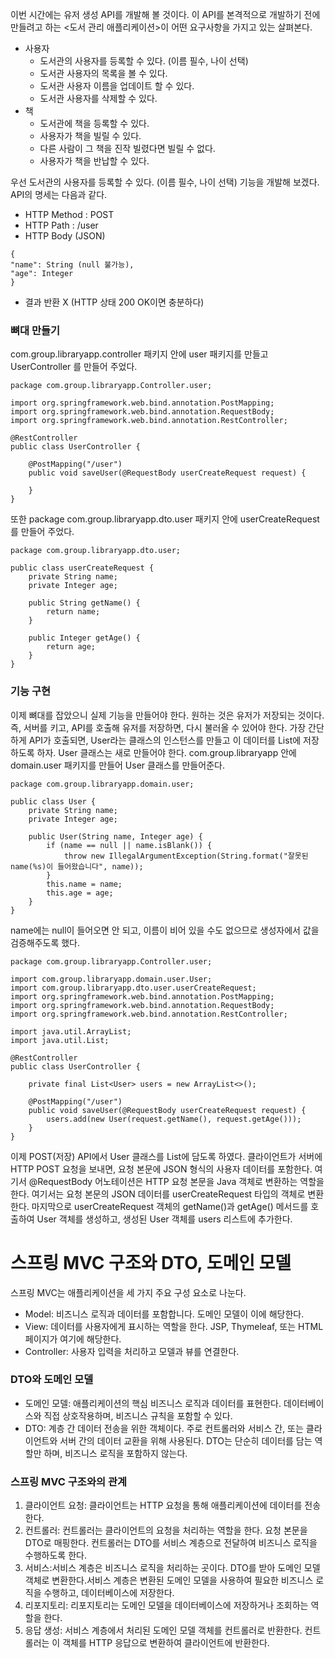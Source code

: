 이번 시간에는 유저 생성 API를 개발해 볼 것이다. 이 API를 본격적으로 개발하기 전에 만들려고 하는 <도서 관리 애플리케이션>이 어떤 요구사항을 가지고 있는 살펴본다.

- 사용자
  - 도서관의 사용자를 등록할 수 있다. (이름 필수, 나이 선택)
  - 도서관 사용자의 목록을 볼 수 있다.
  - 도서관 사용자 이름을 업데이트 할 수 있다.
  - 도서관 사용자를 삭제할 수 있다.
- 책
  - 도서관에 책을 등록할 수 있다.
  - 사용자가 책을 빌릴 수 있다.
  - 다른 사람이 그 책을 진작 빌렸다면 빌릴 수 없다.
  - 사용자가 책을 반납할 수 있다.

우선 도서관의 사용자를 등록할 수 있다. (이름 필수, 나이 선택) 기능을 개발해 보겠다. API의 명세는 다음과 같다.
- HTTP Method : POST
- HTTP Path : /user
- HTTP Body (JSON)
```
{
"name": String (null 불가능),
"age": Integer
}
```
- 결과 반환 X (HTTP 상태 200 OK이면 충분하다)

### 뼈대 만들기
com.group.libraryapp.controller 패키지 안에 user 패키지를 만들고 UserController 를 만들어 주었다. 
```
package com.group.libraryapp.Controller.user;

import org.springframework.web.bind.annotation.PostMapping;
import org.springframework.web.bind.annotation.RequestBody;
import org.springframework.web.bind.annotation.RestController;

@RestController
public class UserController {

    @PostMapping("/user")
    public void saveUser(@RequestBody userCreateRequest request) {

    }
}
```
또한 package com.group.libraryapp.dto.user 패키지 안에 userCreateRequest를 만들어 주었다.
```
package com.group.libraryapp.dto.user;

public class userCreateRequest {
    private String name;
    private Integer age;

    public String getName() {
        return name;
    }

    public Integer getAge() {
        return age;
    }
}
```

### 기능 구현
이제 뼈대를 잡았으니 실제 기능을 만들어야 한다. 원하는 것은 유저가 저장되는 것이다. 즉, 서버를 키고, API를 호출해 유저를 저장하면, 다시 불러올 수 있어야 한다. 가장 간단하게 API가 호출되면, User라는 클래스의 인스턴스를 만들고 이 데이터를 List에 저장하도록 하자. User 클래스는 새로 만들어야 한다. com.group.libraryapp 안에 domain.user 패키지를 만들어 User 클래스를 만들어준다.
```
package com.group.libraryapp.domain.user;

public class User {
    private String name;
    private Integer age;

    public User(String name, Integer age) {
        if (name == null || name.isBlank()) {
            throw new IllegalArgumentException(String.format("잘못된 name(%s)이 들어왔습니다", name));
        }
        this.name = name;
        this.age = age;
    }
}
```
name에는 null이 들어오면 안 되고, 이름이 비어 있을 수도 없으므로 생성자에서 값을 검증해주도록 했다.
```
package com.group.libraryapp.Controller.user;

import com.group.libraryapp.domain.user.User;
import com.group.libraryapp.dto.user.userCreateRequest;
import org.springframework.web.bind.annotation.PostMapping;
import org.springframework.web.bind.annotation.RequestBody;
import org.springframework.web.bind.annotation.RestController;

import java.util.ArrayList;
import java.util.List;

@RestController
public class UserController {

    private final List<User> users = new ArrayList<>();

    @PostMapping("/user")
    public void saveUser(@RequestBody userCreateRequest request) {
        users.add(new User(request.getName(), request.getAge()));
    }
}
```
이제 POST(저장) API에서 User 클래스를 List에 담도록 하였다. 클라이언트가 서버에 HTTP POST 요청을 보내면, 요청 본문에 JSON 형식의 사용자 데이터를 포함한다. 여기서 @RequestBody 어노테이션은 HTTP 요청 본문을 Java 객체로 변환하는 역할을 한다. 여기서는 요청 본문의 JSON 데이터를 userCreateRequest 타입의 객체로 변환한다. 마지막으로 userCreateRequest 객체의 getName()과 getAge() 메서드를 호출하여 User 객체를 생성하고, 생성된 User 객체를 users 리스트에 추가한다.

# 스프링 MVC 구조와 DTO, 도메인 모델
스프링 MVC는 애플리케이션을 세 가지 주요 구성 요소로 나눈다.

- Model: 비즈니스 로직과 데이터를 포함합니다. 도메인 모델이 이에 해당한다.
- View: 데이터를 사용자에게 표시하는 역할을 한다. JSP, Thymeleaf, 또는 HTML 페이지가 여기에 해당한다.
- Controller: 사용자 입력을 처리하고 모델과 뷰를 연결한다.

### DTO와 도메인 모델
- 도메인 모델: 애플리케이션의 핵심 비즈니스 로직과 데이터를 표현한다. 데이터베이스와 직접 상호작용하며, 비즈니스 규칙을 포함할 수 있다.
- DTO: 계층 간 데이터 전송을 위한 객체이다. 주로 컨트롤러와 서비스 간, 또는 클라이언트와 서버 간의 데이터 교환을 위해 사용된다. DTO는 단순히 데이터를 담는 역할만 하며, 비즈니스 로직을 포함하지 않는다.

### 스프링 MVC 구조와의 관계
1. 클라이언트 요청: 클라이언트는 HTTP 요청을 통해 애플리케이션에 데이터를 전송한다.
2. 컨트롤러: 컨트롤러는 클라이언트의 요청을 처리하는 역할을 한다. 요청 본문을 DTO로 매핑한다. 컨트롤러는 DTO를 서비스 계층으로 전달하여 비즈니스 로직을 수행하도록 한다.
3. 서비스:서비스 계층은 비즈니스 로직을 처리하는 곳이다. DTO를 받아 도메인 모델 객체로 변환한다.서비스 계층은 변환된 도메인 모델을 사용하여 필요한 비즈니스 로직을 수행하고, 데이터베이스에 저장한다.
4. 리포지토리: 리포지토리는 도메인 모델을 데이터베이스에 저장하거나 조회하는 역할을 한다.
5. 응답 생성: 서비스 계층에서 처리된 도메인 모델 객체를 컨트롤러로 반환한다. 컨트롤러는 이 객체를 HTTP 응답으로 변환하여 클라이언트에 반환한다.
